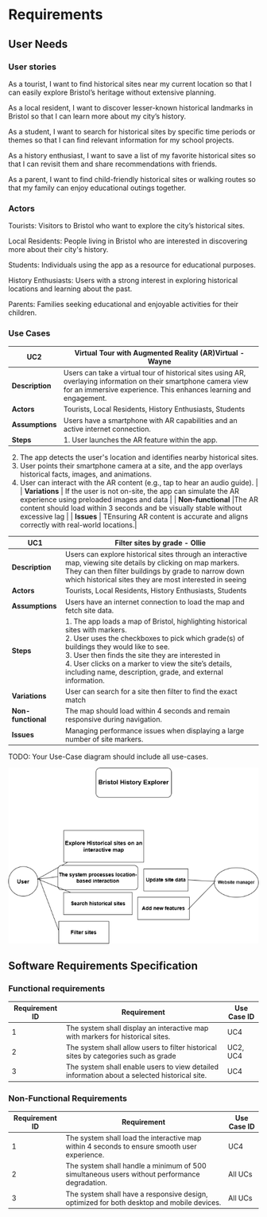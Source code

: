 # Requirements

## User Needs

### User stories
As a tourist, I want to find historical sites near my current location so that I can easily explore Bristol’s heritage without extensive planning.

As a local resident, I want to discover lesser-known historical landmarks in Bristol so that I can learn more about my city’s history.

As a student, I want to search for historical sites by specific time periods or themes so that I can find relevant information for my school projects.

As a history enthusiast, I want to save a list of my favorite historical sites so that I can revisit them and share recommendations with friends.

As a parent, I want to find child-friendly historical sites or walking routes so that my family can enjoy educational outings together.

### Actors
Tourists: Visitors to Bristol who want to explore the city’s historical sites.

Local Residents: People living in Bristol who are interested in discovering more about their city's history.

Students: Individuals using the app as a resource for educational purposes.

History Enthusiasts: Users with a strong interest in exploring historical locations and learning about the past.

Parents: Families seeking educational and enjoyable activities for their children.

### Use Cases


|  UC2| Virtual Tour with Augmented Reality (AR)Virtual - **Wayne** | 
| -------------------------------------- | ------------------- |
| **Description** | Users can take a virtual tour of historical sites using AR, overlaying information on their smartphone camera view for an immersive experience. This enhances learning and engagement. |
| **Actors** |Tourists, Local Residents, History Enthusiasts, Students |
| **Assumptions** | Users have a smartphone with AR capabilities and an active internet connection.|
| **Steps** |1. User launches the AR feature within the app.
2. The app detects the user's location and identifies nearby historical sites.
3. User points their smartphone camera at a site, and the app overlays historical facts, images, and animations.
4. User can interact with the AR content (e.g., tap to hear an audio guide). |
| **Variations** | If the user is not on-site, the app can simulate the AR experience using preloaded images and data |
| **Non-functional** |The AR content should load within 3 seconds and be visually stable without excessive lag |
| **Issues** | TEnsuring AR content is accurate and aligns correctly with real-world locations.|



| UC1 | Filter sites by grade - **Ollie** | 
| -------------------------------------- | ------------------- |
| **Description** | Users can explore historical sites through an interactive map, viewing site details by clicking on map markers. They can then filter buildings by grade to narrow down which historical sites they are most interested in seeing |
| **Actors** | Tourists, Local Residents, History Enthusiasts, Students |
| **Assumptions** | Users have an internet connection to load the map and fetch site data.</td></tr>
| **Steps** | 1. The app loads a map of Bristol, highlighting historical sites with markers.<br>2. User uses the checkboxes to pick which grade(s) of buildings they would like to see.<br>3. User then finds the site they are interested in<br>4. User clicks on a marker to view the site’s details, including name, description, grade, and external information.<br>|
| **Variations** | User can search for a site then filter to find the exact match |
| **Non-functional** | The map should load within 4 seconds and remain responsive during navigation. |
| **Issues** | Managing performance issues when displaying a large number of site markers. |

TODO: Your Use-Case diagram should include all use-cases.

![Insert your Use-Case Diagram Here](images/use-case.png)

## Software Requirements Specification
### Functional requirements

| **Requirement ID** | **Requirement**                                                                                  | **Use Case ID**|
|---------------------|-------------------------------------------------------------------------------------------------|----------------|
| 1                   | The system shall display an interactive map with markers for historical sites.                  | UC4            |
| 2                   | The system shall allow users to filter historical sites by categories such as grade| UC2, UC4     |
| 3                   | The system shall enable users to view detailed information about a selected historical site.    | UC4            |


### Non-Functional Requirements

| **Requirement ID** | **Requirement**                                                                                 | **Use Case ID** |
|---------------------|------------------------------------------------------------------------------------------------|-----------------|
| 1                   | The system shall load the interactive map within 4 seconds to ensure smooth user experience.   | UC4             |
| 2                   | The system shall handle a minimum of 500 simultaneous users without performance degradation.   | All UCs         |
| 3                   | The system shall have a responsive design, optimized for both desktop and mobile devices.      | All UCs         |
